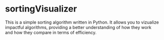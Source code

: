 # sortingVisualizer

This is a simple sorting algorithm written in Python. It allows you to vizualize impactful algorithms, providing a better understanding of how they work and how they compare in terms of efficiency. 



